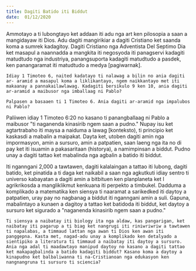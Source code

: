 ```yaml
---
title: Dagiti Batido iti Biddut
date:  01/12/2020
---
```


Ammotayo a ti lubongtayo ket addaan iti adu nga art ken pilosopia a saan a mangidayaw iti Dios. Adu dagiti mangirikiar a dagiti Cristiano ket saanda koma a sumrek kadagitoy. Dagiti Cristiano nga Adventista Del Septimo Dia ket masapul a naannadda a mangkita iti negosyoda iti panagservi kadagiti matudtudo nga industriya, panangsuporta kadagiti matudtudo a pasdek, ken panangaramat iti matudtudo a medya [pagiwarnak].

`Idiay 1 Timoteo 6, naited kadatayo ti nalawag a bilin no ania dagiti ar- aramid a masapul koma a liklikantayo, ngem naikkantayo met iti makaanay a pannakailawlawag. Kadagiti bersikulo 9 ken 10, ania dagiti ar-aramid a maibusor nga imballaag ni Pablo?`

`Palpasen a basaaen ti 1 Timoteo 6. Ania dagiti ar-aramid nga impalubos ni Pablo?`

Paliiwen idiay 1 Timoteo 6:20 no kasano ti panangballaag ni Pablo a maibusor "ti naganenda kinasirib ngem saan a pudno." Nupay isu ket agtartrabaho iti maysa a naiduma a lawag [konteksto), ti principio ket kaskasdi a mabalin a maipakat. Dayta ket, utoben dagiti amin nga impormasyon, amin a sursuro, amin a patpatien, saan laeng nga ita no di pay ket iti isuamin a pakasaritaan (historya), a namimpinsan a biddut. Pudno unay a dagiti tattao ket mabalinda nga agbalin a batido iti biddut.

Iti nganngani 2,000 a tawtawen, dagiti kalalaingan a tattao iti lubong, dagiti batido, ket pinatida a ti daga ket naikabil a saan nga agkutkuti idiay sentro ti universo kabayatan a dagiti amin a bitbituen ken planplaneta ket I agrikrikosda a mangliklikmut kenkuana iti perpekto a timbukel. Dadduma a komplikado a matematika ken siensya ti naaramat a sarikedked iti daytoy a patpatien, uray pay no nagbanag a biddut iti nganngani amin a suli. Gapuna, mabalintayo a kunaen a dagitoy a tattao ket batidoda iti biddut, ket daytoy a sursuro ket sigurado a "naganenda kinasirib ngem saan a pudno."

`Ti siensya a naibatay iti biology ita nga aldaw, kas pangarigan, ket naibatay iti pagarup a ti biag ket nangrugi iti riniwriwriw a tawtawen ti napalabas, a timmaud lattan nga awan ti Dios ken awan iti panggepna. Kasta met, nagad-adu unay a komplikado ken detalyado a sientipiko a literatura ti timmaud a naibatay iti daytoy a sursuro. Ania nga adal ti maadawtayo manipud daytoy no kasano a dagiti tattao ket makapagbalinda a batido kadagiti biddut? Kasano koma a daytoy a kinapudno ket balbaliwanna ti na-Cristianoan nga edukasyon ken nangnangruna ti sursuro ti sciencia?`